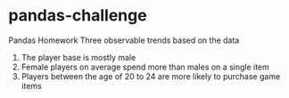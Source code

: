 # pandas-challenge
Pandas Homework
Three observable trends based on the data
1. The player base is mostly male 
2. Female players on average spend more than males on a single item
3. Players between the age of 20 to 24 are more likely to purchase game items